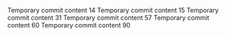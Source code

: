 Temporary commit content 14
Temporary commit content 15
Temporary commit content 31
Temporary commit content 57
Temporary commit content 60
Temporary commit content 90
